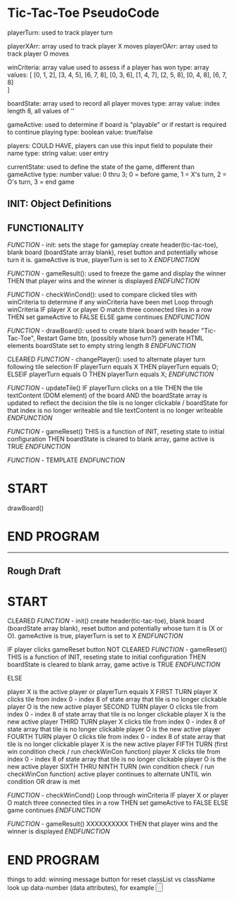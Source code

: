 # Tic-Tac-Toe PseudoCode
playerTurn: used to track player turn

playerXArr: array used to track player X moves 
playerOArr: array used to track player O moves

winCriteria: array value used to assess if a player has won
    type: array
    values: [
        [0, 1, 2],
        [3, 4, 5],
        [6, 7, 8],
        [0, 3, 6],
        [1, 4, 7],
        [2, 5, 8],
        [0, 4, 8],
        [6, 7, 8]                        
        ]
    
boardState: array used to record all player moves
    type: array
    value: index length 8, all values of ''

gameActive: used to determine if board is "playable" or if restart is required to continue playing
    type: boolean
    value: true/false
            
players: COULD HAVE, players can use this input field to populate their name
    type: string
    value: user entry

currentState: used to define the state of the game, different than gameActive
    type: number
    value: 0 thru 3; 0 = before game, 1 = X's turn, 2 = O's turn, 3 = end game



## INIT: Object Definitions


## FUNCTIONALITY
*FUNCTION* - init: sets the stage for gameplay
    create header(tic-tac-toe), blank board (boardState array blank), reset button and potentially whose turn it is.  gameActive is true, playerTurn is set to X
*ENDFUNCTION* 

*FUNCTION* - gameResult(): used to freeze the game and display the winner
    THEN that player wins and the winner is displayed
*ENDFUNCTION* 

*FUNCTION* - checkWinCond(): used to compare clicked tiles with winCriteria to determine if any winCriteria have been met
    Loop through winCriteria
        IF player X or player O match three connected tiles in a row
            THEN set gameActive to FALSE
        ELSE game continues
*ENDFUNCTION* 

*FUNCTION* - drawBoard(): used to create blank board with header "Tic-Tac-Toe", Restart Game btn, (possibly whose turn?)
    generate HTML elements
    boardState set to empty string length 8
*ENDFUNCTION* 

CLEARED
*FUNCTION* - changePlayer(): used to alternate player turn following tile selection
    IF playerTurn equals X
        THEN playerTurn equals O;
    ELSEIF playerTurn equals O
        THEN playerTurn equals X;
*ENDFUNCTION* 

*FUNCTION* - updateTile()
    IF playerTurn clicks on a tile
        THEN the tile textContent (DOM element) of the board AND the boardState array is updated to reflect the decision
            the tile is no longer clickable / boardState for that index is no longer writeable and tile textContent is no longer writeable
*ENDFUNCTION* 

*FUNCTION* - gameReset()
    THIS is a function of INIT, reseting state to initial configuration
    THEN boardState is cleared to blank array, game active is TRUE 
*ENDFUNCTION* 

*FUNCTION* - TEMPLATE
*ENDFUNCTION* 


# START

drawBoard()


# END PROGRAM



---
Rough Draft
---
# START 
CLEARED
*FUNCTION* - init()
    create header(tic-tac-toe), blank board (boardState array blank), reset button and potentially whose turn it is (X or O).  gameActive is true, playerTurn is set to X
*ENDFUNCTION* 

IF player clicks gameReset button
NOT CLEARED
*FUNCTION* - gameReset()
    THIS is a function of INIT, reseting state to initial configuration
    THEN boardState is cleared to blank array, game active is TRUE 
*ENDFUNCTION* 
        
ELSE

player X is the active player or playerTurn equals X
    FIRST TURN
        player X clicks tile from index 0 - index 8 of state array
        that tile is no longer clickable
        player O is the new active player
    SECOND TURN
        player O clicks tile from index 0 - index 8 of state array
        that tile is no longer clickable
        player X is the new active player
    THIRD TURN
        player X clicks tile from index 0 - index 8 of state array
        that tile is no longer clickable
        player O is the new active player
    FOURTH TURN
        player O clicks tile from index 0 - index 8 of state array
        that tile is no longer clickable
        player X is the new active player
    FIFTH TURN (first win condition check / run checkWinCon function)
        player X clicks tile from index 0 - index 8 of state array
        that tile is no longer clickable
        player O is the new active player
    SIXTH THRU NINTH TURN (win condition check / run checkWinCon function)
        active player continues to alternate UNTIL win condition OR draw is met

*FUNCTION* - checkWinCond()
    Loop through winCriteria
        IF player X or player O match three connected tiles in a row
            THEN set gameActive to FALSE
        ELSE game continues
*ENDFUNCTION* 

*FUNCTION* - gameResult() XXXXXXXXXX
    THEN that player wins and the winner is displayed
*ENDFUNCTION* 



# END PROGRAM

things to add: 
winning message
button for reset
classList vs className
look up data-number (data attributes), for example <button>